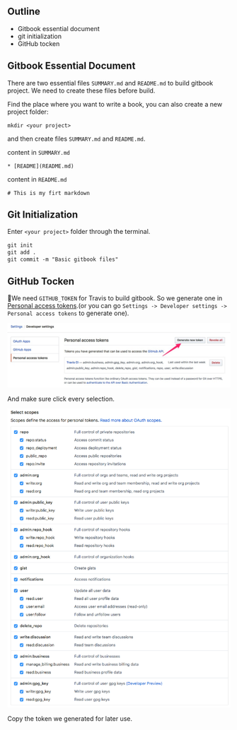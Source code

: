 ## Outline
* Gitbook essential document
* git initialization
* GitHub tocken

## Gitbook Essential Document
There are two essential files `SUMMARY.md` and `README.md` to build gitbook project. We need to create these files before build.

Find the place where you want to write a book, you can also create a new project folder:
```
mkdir <your project>
```
and then create files `SUMMARY.md` and `README.md`.

content in `SUMMARY.md`
```
* [README](README.md)
```

content in `README.md`
```
# This is my firt markdown
```

## Git Initialization
Enter `<your project>` folder through the terminal.
```
git init
git add .
git commit -m "Basic gitbook files"
```
## GitHub Tocken
We need `GITHUB_TOKEN` for Travis to build gitbook. So we generate one in [Personal access tokens](https://github.com/settings/tokens).(or you can go `Settings -> Developer settings -> Personal access tokens` to generate one).

![Jietu20190409-223830](/assets/Jietu20190409-223830.jpg)

And make sure click every selection.

![FireShot Capture 018 - Edit personal access token - github.com](/assets/FireShot%20Capture%20018%20-%20Edit%20personal%20access%20token%20-%20github.com.png)

Copy the token we generated for later use.
